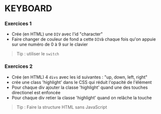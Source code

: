 # KEYBOARD

### Exercices 1 
- Crée (en HTML) une `DIV` avec l'id "character" 
- Faire changer de couleur de fond a cette `DIV`à chaque fois qu'on appuie sur une numéro de 0 à 9 sur le clavier

> Tip : utiliser le `switch`

### Exercices 2
- Crée (en HTML) 4 `divs` avec les id suivantes : "up, down, left, right"
- crée une class 'highlight' dans le CSS qui réduit l'opacité de l'élément
- Pour chaque div ajouter la classe 'highlight' quand une des touches directionel est enfoncée
- Pour chaque div retier la classe 'highlight' quand on relâche la touche

> Tip : Faire la structure HTML sans JavaScript
 

